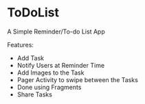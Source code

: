 # ToDoList

A Simple Reminder/To-do List App


Features:

- Add Task
- Notify Users at Reminder Time
- Add Images to the Task
- Pager Activity to swipe between the Tasks
- Done using Fragments
- Share Tasks 

